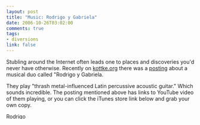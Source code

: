 ```yaml
--- 
layout: post
title: "Music: Rodrigo y Gabriela"
date: 2006-10-26T03:02:00
comments: true
tags:
- diversions
link: false
---
```

Stubling around the Internet often leads one to places and discoveries you'd never have otherwise. Recently on <a href="http://kottke.org" title="Kottke">kottke.org</a> there was a <a href="http://www.kottke.org/06/10/rodrigo-y-gabriela" title="rodrigo-y-gabriela">posting</a> about a musical duo called "Rodrigo y Gabriela.

They play "thrash metal-influenced Latin percussive acoustic guitar." Which sounds incredible. The posting mentioned above has links to YouTube video of them playing, or you can click the iTunes store link below and grab your own copy.

<a href="http://phobos.apple.com/WebObjects/MZStore.woa/wa/viewAlbum?i=197538503&id=197538442&s=143441">
<img height="15" width="61" alt="Rodrigo y Gabriela - Rodrigo y Gabriela" src="http://ax.phobos.apple.com.edgesuite.net/images/badgeitunes61x15dark.gif"></img>
</a>
